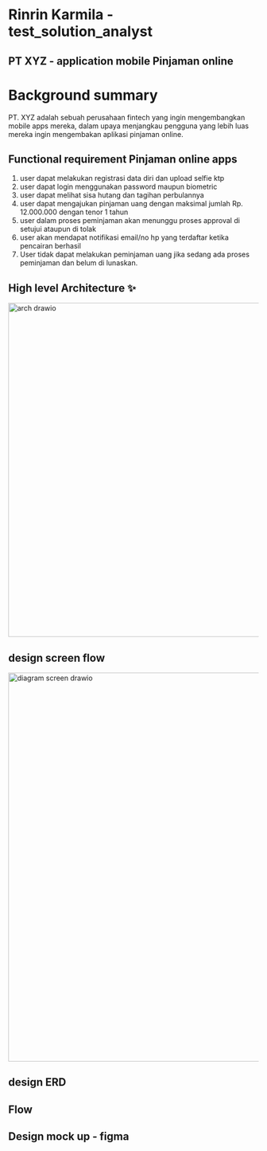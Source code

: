 # Rinrin Karmila - test_solution_analyst

## PT XYZ - application mobile Pinjaman online

# Background summary
PT. XYZ adalah sebuah perusahaan fintech yang ingin mengembangkan mobile apps mereka,
dalam upaya menjangkau pengguna yang lebih luas mereka ingin mengembakan aplikasi
pinjaman online.

## Functional requirement Pinjaman online apps
1. user dapat melakukan registrasi data diri dan upload selfie ktp
2. user dapat login menggunakan password maupun biometric
3. user dapat melihat sisa hutang dan tagihan perbulannya
4. user dapat mengajukan pinjaman uang dengan maksimal jumlah Rp. 12.000.000 dengan tenor 1 tahun
5. user dalam proses peminjaman akan menunggu proses approval di setujui ataupun di tolak
6. user akan mendapat notifikasi email/no hp  yang terdaftar ketika pencairan berhasil 
7. User tidak dapat melakukan peminjaman uang jika sedang ada proses peminjaman dan
   belum di lunaskan.

## High level Architecture ✨

<img width="1481" height="671" alt="arch drawio" src="https://github.com/user-attachments/assets/094d3f9e-ef27-4802-ae15-4612d55ef724" />

## design screen flow 

<img width="1581" height="781" alt="diagram screen drawio" src="https://github.com/user-attachments/assets/39108705-2a9e-4424-8614-2805f441b615" />

## design ERD

## Flow 


## Design mock up - figma
